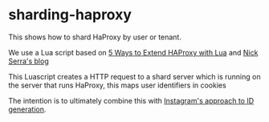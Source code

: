 # sharding-haproxy

This shows how to shard HaProxy by user or tenant.

We use a Lua script based on [5 Ways to Extend HAProxy with Lua](https://www.haproxy.com/blog/5-ways-to-extend-haproxy-with-lua/) and [Nick Serra's blog](https://tech.nickserra.com/2019/12/03/haproxy-dynamic-backend-selection-with-lua-script/)

This Luascript creates a HTTP request to a shard server which is running on the server that runs HaProxy, this maps user identifiers in cookies

The intention is to ultimately combine this with [Instagram's approach to ID generation](https://instagram-engineering.com/sharding-ids-at-instagram-1cf5a71e5a5c?gi=4b7f98f4ba9d).
